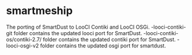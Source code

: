 # smartmeship
The porting of SmartDust to LooCI Contiki and LooCI OSGi. 
-looci-contiki-git folder contains the updated looci port for SmartDust. 
-looci-contiki-os/contiki-2.7/ folder contains the updated contiki port for SmartDust. 
-looci-osgi-v2 folder contains the updated osgi port for smartdust. 
